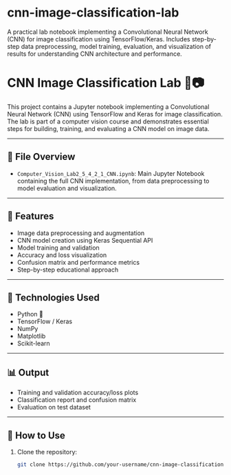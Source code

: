 # cnn-image-classification-lab
A practical lab notebook implementing a Convolutional Neural Network (CNN) for image classification using TensorFlow/Keras. Includes step-by-step data preprocessing, model training, evaluation, and visualization of results for understanding CNN architecture and performance.
# CNN Image Classification Lab 🧠📷

This project contains a Jupyter notebook implementing a Convolutional Neural Network (CNN) using TensorFlow and Keras for image classification. The lab is part of a computer vision course and demonstrates essential steps for building, training, and evaluating a CNN model on image data.

---

## 📁 File Overview

- `Computer_Vision_Lab2_5_4_2_1_CNN.ipynb`: Main Jupyter Notebook containing the full CNN implementation, from data preprocessing to model evaluation and visualization.

---

## 🚀 Features

- Image data preprocessing and augmentation  
- CNN model creation using Keras Sequential API  
- Model training and validation  
- Accuracy and loss visualization  
- Confusion matrix and performance metrics  
- Step-by-step educational approach

---

## 🧰 Technologies Used

- Python 🐍  
- TensorFlow / Keras  
- NumPy  
- Matplotlib  
- Scikit-learn  

---

## 📊 Output

- Training and validation accuracy/loss plots  
- Classification report and confusion matrix  
- Evaluation on test dataset

---

## 📝 How to Use

1. Clone the repository:

   ```bash
   git clone https://github.com/your-username/cnn-image-classification-lab.git
